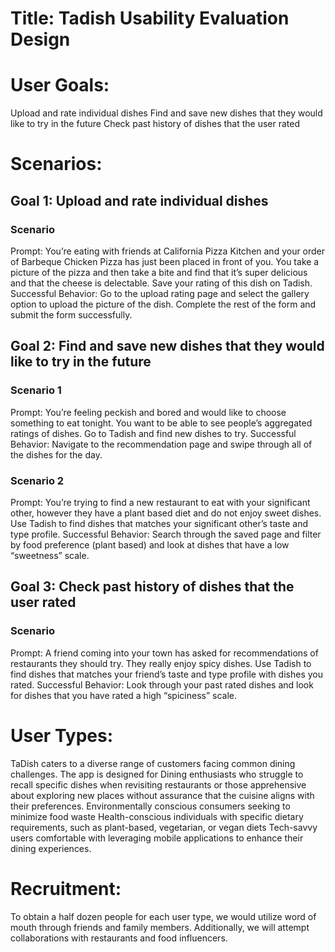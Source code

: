# Title: Tadish Usability Evaluation Design 

# User Goals:
Upload and rate individual dishes 
Find and save new dishes that they would like to try in the future 
Check past history of dishes that the user rated 

# Scenarios: 
## Goal 1: Upload and rate individual dishes 
### Scenario
Prompt: You’re eating with friends at California Pizza Kitchen and your order of Barbeque Chicken Pizza has just been placed in front of you. You take a picture of the pizza and then take a bite and find that it’s super delicious and that the cheese is delectable. Save your rating of this dish on Tadish.
Successful Behavior: Go to the upload rating page and select the gallery option to upload the picture of the dish. Complete the rest of the form and submit the form successfully. 

## Goal 2: Find and save new dishes that they would like to try in the future 
### Scenario 1
Prompt: You’re feeling peckish and bored and would like to choose something to eat tonight. You want to be able to see people’s aggregated ratings of dishes. Go to Tadish and find new dishes to try.
Successful Behavior: Navigate to the recommendation page and swipe through all of the dishes for the day. 
### Scenario 2
Prompt: You’re trying to find a new restaurant to eat with your significant other, however they have a plant based diet and do not enjoy sweet dishes. Use Tadish to find dishes that matches your significant other’s taste and type profile. 
Successful Behavior: Search through the saved page and filter by food preference (plant based) and look at dishes that have a low “sweetness” scale. 

## Goal 3: Check past history of dishes that the user rated
### Scenario
Prompt: A friend coming into your town has asked for recommendations of restaurants they should try. They really enjoy spicy dishes. Use Tadish to find dishes that matches your friend’s taste and type profile with dishes you rated. 
Successful Behavior: Look through your past rated dishes and look for dishes that you have rated a high “spiciness” scale. 

# User Types: 
TaDish caters to a diverse range of customers facing common dining challenges. The app is designed for
Dining enthusiasts who struggle to recall specific dishes when revisiting restaurants or those apprehensive about exploring new places without assurance that the cuisine aligns with their preferences. 
Environmentally conscious consumers seeking to minimize food waste
Health-conscious individuals with specific dietary requirements, such as plant-based, vegetarian, or vegan diets
Tech-savvy users comfortable with leveraging mobile applications to enhance their dining experiences.

# Recruitment:
To obtain a half dozen people for each user type, we would utilize word of mouth through friends and family members. Additionally, we will attempt collaborations with restaurants and food influencers.
